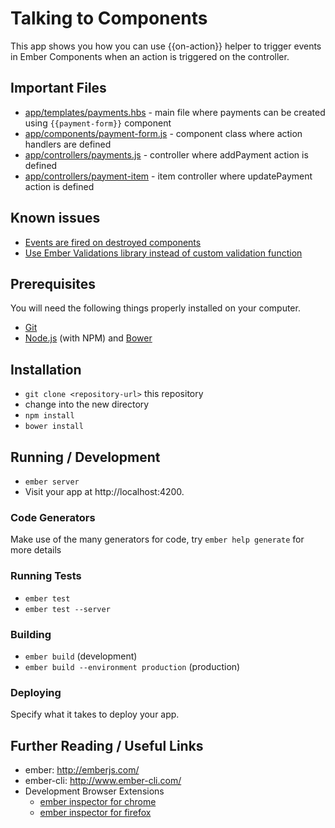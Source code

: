# Talking to Components

This app shows you how you can use {{on-action}} helper to trigger events in Ember Components when an action is triggered on the controller. 

## Important Files

* [app/templates/payments.hbs](app/templates/payments.hbs) - main file where payments can be created using ```{{payment-form}}``` component
* [app/components/payment-form.js](app/components/payment-form.js) - component class where action handlers are defined
* [app/controllers/payments.js](app/controllers/payments.js) - controller where addPayment action is defined
* [app/controllers/payment-item](app/controllers/payment-item.js) - item controller where updatePayment action is defined

## Known issues

* [Events are fired on destroyed components](https://github.com/embersherpa/ember-helpers-on-action/issues/2)
* [Use Ember Validations library instead of custom validation function](https://github.com/embersherpa/talking-to-components/issues/1)

## Prerequisites

You will need the following things properly installed on your computer.

* [Git](http://git-scm.com/)
* [Node.js](http://nodejs.org/) (with NPM) and [Bower](http://bower.io/)

## Installation

* `git clone <repository-url>` this repository
* change into the new directory
* `npm install`
* `bower install`

## Running / Development

* `ember server`
* Visit your app at http://localhost:4200.

### Code Generators

Make use of the many generators for code, try `ember help generate` for more details

### Running Tests

* `ember test`
* `ember test --server`

### Building

* `ember build` (development)
* `ember build --environment production` (production)

### Deploying

Specify what it takes to deploy your app.

## Further Reading / Useful Links

* ember: http://emberjs.com/
* ember-cli: http://www.ember-cli.com/
* Development Browser Extensions
  * [ember inspector for chrome](https://chrome.google.com/webstore/detail/ember-inspector/bmdblncegkenkacieihfhpjfppoconhi)
  * [ember inspector for firefox](https://addons.mozilla.org/en-US/firefox/addon/ember-inspector/)

